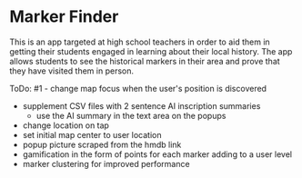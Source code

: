 # Marker Finder

This is an app targeted at high school teachers in order to aid them in getting their students engaged in learning about their local history. 
The app allows students to see the historical markers in their area and prove that they have visited them in person.



ToDo:
#1 - change map focus when the user's position is discovered

- supplement CSV files with 2 sentence AI inscription summaries
    - use the AI summary in the text area on the popups
- change location on tap
- set initial map center to user location
- popup picture scraped from the hmdb link
- gamification in the form of points for each marker adding to a user level
- marker clustering for improved performance